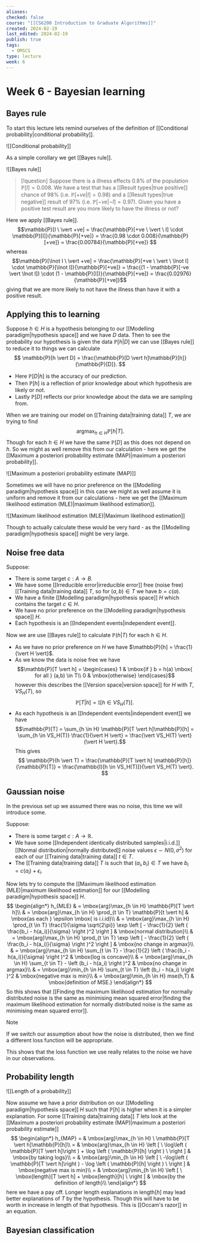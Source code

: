 ```yaml
---
aliases: 
checked: false
course: "[[CS6200 Introduction to Graduate Algorithms]]"
created: 2024-02-19
last_edited: 2024-02-19
publish: true
tags:
  - OMSCS
type: lecture
week: 6
---
```

# Week 6 - Bayesian learning

## Bayes rule

To start this lecture lets remind ourselves of the definition of [[Conditional probability|conditional probability]].

![[Conditional probability]]

As a simple corollary we get [[Bayes rule]].

![[Bayes rule]]

>[!question]
>Suppose there is a illness effects $0.8\%$ of the population $\mathbb{P}[I] = 0.008$. We have a test that has a [[Result types|true positive]] chance of $98\%$ (i.e. $\mathbb{P}[+ve | I] = 0.98$) and a [[Result types|true negative]] result of $97\%$ (i.e. $\mathbb{P}[-ve \vert \lnot I] = 0.97$). Given you have a positive test result are you more likely to have the illness or not?

Here we apply [[Bayes rule]].
$$\mathbb{P}[I \ \vert +ve] = \frac{\mathbb{P}[+ve \ \vert \ I] \cdot \mathbb{P}[I]}{\mathbb{P}[+ve]} = \frac{0.98 \cdot 0.008}{\mathbb{P}[+ve]} = \frac{0.00784}{\mathbb{P}[+ve]} $$
whereas
$$\mathbb{P}[\lnot I \ \vert +ve] = \frac{\mathbb{P}[+ve \ \vert \ \lnot I] \cdot \mathbb{P}[\lnot I]}{\mathbb{P}[+ve]} = \frac{(1 - \mathbb{P}[-ve \vert \lnot I]) \cdot (1 - \mathbb{P}[I])}{\mathbb{P}[+ve]} = \frac{0.02976}{\mathbb{P}[+ve]}$$
giving that we are more likely to not have the illness than have it with a positive result. 

## Applying this to learning

Suppose $h \in H$ is a hypothesis belonging to our [[Modelling paradigm|hypothesis space]] and we have $D$ data. Then to see the probability our hypothesis is given the data $\mathbb{P}[h \vert D]$ we can use [[Bayes rule]] to reduce it to things we can calculate
$$
\mathbb{P}[h \vert D] = \frac{\mathbb{P}[D \vert h]\mathbb{P}[h]}{\mathbb{P}[D]}.
$$
- Here $\mathbb{P}[D \vert h]$ is the accuracy of our prediction. 
- Then $\mathbb{P}[h]$ is a reflection of prior knowledge about which hypothesis are likely or not. 
- Lastly $\mathbb{P}[D]$ reflects our prior knowledge about the data we are sampling from.

When we are training our model on [[Training data|training data]] $T$, we are trying to find
$$
\mbox{arg}\max_{h \in H} \mathbb{P}[h \vert T].
$$
Though for each $h \in H$ we have the same $\mathbb{P}[D]$ as this does not depend on $h$. So we might as well remove this from our calculation - here we get the [[Maximum a posteriori probability estimate (MAP)|maximum a posteriori probability]].

![[Maximum a posteriori probability estimate (MAP)]]

Sometimes we will have no prior preference on the [[Modelling paradigm|hypothesis space]] in this case we might as well assume it is uniform and remove it from our calculations - here we get the [[Maximum likelihood estimation (MLE)|maximum likelihood estimation]].

![[Maximum likelihood estimation (MLE)|Maximum likelihood estimation]]

Though to actually calculate these would be very hard - as the [[Modelling paradigm|hypothesis space]] might be very large.

## Noise free data

Suppose:
- There is some target $c : A \rightarrow B$.
- We have some [[Irreducible error|irreducible error]] free (noise free) [[Training data|training data]] $T$, so for $(a,b) \in T$ we have $b = c(a)$.  
- We have a finite [[Modelling paradigm|hypothesis space]] $H$ which contains the target $c \in H$.
- We have no prior preference on the [[Modelling paradigm|hypothesis space]] $H$.
- Each hypothesis is an [[Independent events|independent event]].

Now we are use [[Bayes rule]] to calculate $\mathbb{P}(h \vert T)$ for each $h \in H$.
- As we have no prior preference on $H$ we have $\mathbb{P}[h] = \frac{1}{\vert H \vert}$.
- As we know the data is noise free we have
$$\mathbb{P}[T \vert h] = \begin{cases} 1 & \mbox{if } b = h(a) \mbox{ for all } (a,b) \in T\\ 0 & \mbox{otherwise} \end{cases}$$
however this describes the [[Version space|version space]] for $H$ with $T$, $VS_H(T)$, so
$$\mathbb{P}[T \vert h] = \mathbb{I}[h \in VS_H(T)].$$
- As each hypothesis is an [[Independent events|independent event]] we have
$$\mathbb{P}[T] = \sum_{h \in H} \mathbb{P}[T \vert h]\mathbb{P}[h] = \sum_{h \in VS_H(T)} \frac{1}{\vert H \vert} = \frac{\vert VS_H(T) \vert}{\vert H \vert}.$$
This gives
$$
\mathbb{P}(h \vert T) = \frac{\mathbb{P}[T \vert h] \mathbb{P}[h]}{\mathbb{P}[T]} = \frac{\mathbb{I}[h \in VS_H(T)]}{\vert VS_H(T) \vert}.
$$
## Gaussian noise

In the previous set up we assumed there was no noise, this time we will introduce some.

Suppose:
- There is some target $c : A \rightarrow \mathbb{R}$.
- We have some [[Independent identically distributed samples|i.i.d.]] [[Normal distribution|normally distributed]] noise values $\epsilon \sim N(0,\sigma^2)$ for each of our [[Training data|training data]] $t \in T$.
- The [[Training data|training data]] $T$ is such that $(a_i,b_i) \in T$ we have $b_i = c(a_i) + \epsilon_i$.  

Now lets try to compute the [[Maximum likelihood estimation (MLE)|maximum likelihood estimation]] for our [[Modelling paradigm|hypothesis space]] $H$.
$$
\begin{align*}
h_{MLE} & = \mbox{arg}\max_{h \in H} \mathbb{P}[T \vert h]\\
& = \mbox{arg}\max_{h \in H} \prod_{t \in T} \mathbb{P}[t \vert h] & \mbox{as each } \epsilon \mbox{ is i.i.id}\\
& = \mbox{arg}\max_{h \in H} \prod_{t \in T} \frac{1}{\sigma \sqrt{2\pi}} \exp \left [ - \frac{1}{2} \left ( \frac{b_i - h(a_i)}{\sigma} \right )^2 \right ] & \mbox{normal distribution}\\
& = \mbox{arg}\max_{h \in H} \prod_{t \in T} \exp \left [ - \frac{1}{2} \left ( \frac{b_i - h(a_i)}{\sigma} \right )^2 \right ] & \mbox{no change in argmax}\\
& = \mbox{arg}\max_{h \in H} \sum_{t \in T} - \frac{1}{2} \left ( \frac{b_i - h(a_i)}{\sigma} \right )^2 & \mbox{log is concave}\\
& = \mbox{arg}\max_{h \in H} \sum_{t \in T} - \left (b_i - h(a_i) \right )^2 & \mbox{no change in argmax}\\
& = \mbox{arg}\min_{h \in H} \sum_{t \in T} \left (b_i - h(a_i) \right )^2 & \mbox{negative max is min}\\
& = \mbox{arg}\min_{h \in H} mse(h,T) & \mbox{definition of MSE.}
\end{align*}
$$
So this shows that [[Finding the maximum likelihood estimation for normally distributed noise is the same as minimising mean squared error|finding the maximum likelihood estimation for normally distributed noise is the same as minimising mean squared error]]. 

>[!note]
>If we switch our assumption about how the noise is distributed, then we find a different loss function will be appropriate.

This shows that the loss function we use really relates to the noise we have in our observations.

## Probability length

![[Length of a probability]]

Now assume we have a prior distribution on our [[Modelling paradigm|hypothesis space]] $H$ such that $\mathbb{P}[h]$ is higher when it is a simpler explanation. For some [[Training data|training data]] $T$ lets look at the [[Maximum a posteriori probability estimate (MAP)|maximum a posteriori probability estimate]]
$$
\begin{align*}
h_{MAP} = & \mbox{arg}\max_{h \in H}  \ \mathbb{P}[T \vert h]\mathbb{P}[h]\\
= & \mbox{arg}\max_{h \in H} \left [ \ \log\left ( \mathbb{P}[T \vert h]\right ) + \log \left ( \mathbb{P}[h] \right ) \ \right ] & \mbox{by taking logs}\\
= & \mbox{arg}\min_{h \in H} \left [ \ -\log\left ( \mathbb{P}[T \vert h]\right ) - \log \left ( \mathbb{P}[h] \right ) \ \right ] & \mbox{negative max is min}\\
= & \mbox{arg}\min_{h \in H} \left [ \ \mbox{length}[T \vert h] + \mbox{length}[h] \ \right ] & \mbox{by the definition of length}\\
\end{align*}
$$
here we have a pay off. Longer length explanations in $\mbox{length}[h]$ may lead better explanations of $T$ by the hypothesis. Though this will have to be worth in increase in length of that hypothesis. This is [[Occam's razor]] in an equation.

## Bayesian classification

